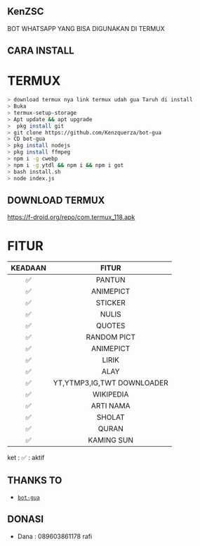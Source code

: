 ## KenZSC
BOT WHATSAPP YANG BISA DIGUNAKAN DI TERMUX







## CARA INSTALL
# TERMUX
```bash
> download termux nya link termux udah gua Taruh di install
> Buka
> termux-setup-storage
> Apt update && apt upgrade 
>  pkg install git
> git clone https://github.com/Kenzquerza/bot-gua
> CD bot-gua 
> pkg install nodejs
> pkg install ffmpeg
> npm i -g cwebp
> npm i -g ytdl && npm i && npm i got
> bash install.sh
> node index.js
```

## DOWNLOAD TERMUX

https://f-droid.org/repo/com.termux_118.apk




# FITUR

| KEADAAN       |               FITUR     |
| :-----------: | :--------------------------------:  |
|       ✅       |    PANTUN                         |
|       ✅       | ANIMEPICT                         |
|       ✅       | STICKER                           |
|       ✅       | NULIS                             |
|       ✅       | QUOTES                            |
|       ✅       | RANDOM PICT                       |
|       ✅       | ANIMEPICT                         |
|       ✅       | LIRIK                             |
|       ✅       | ALAY                              |
|       ✅       | YT,YTMP3,IG,TWT DOWNLOADER        |
|       ✅       | WIKIPEDIA                         |
|       ✅       | ARTI NAMA                         |
|       ✅       | SHOLAT                            |
|       ✅       | QURAN                             |
|       ✅       | KAMING SUN                        |

ket : ✅ : aktif




## THANKS TO
* [`bot-gua`](https;//github.com/Kenzquerza/bot-gua)

## DONASI
* Dana : 089603861178 rafi
